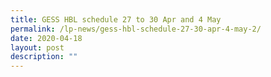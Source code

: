 ```yaml
---
title: GESS HBL schedule 27 to 30 Apr and 4 May
permalink: /lp-news/gess-hbl-schedule-27-30-apr-4-may-2/
date: 2020-04-18
layout: post
description: ""
---
```

